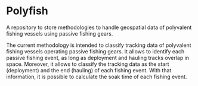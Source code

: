 # Polyfish
A repository to store methodologies to handle geospatial data of polyvalent fishing vessels using passive fishing gears. 

The current methodology  is intended to classify tracking data of polyvalent fishing vessels operating passive fishing gears. It allows to identify each passive fishing event, as long as deployment and hauling tracks overlap in space. Moreover, it allows to classify the tracking data as the start (deployment) and the end (hauling) of each fishing event. With that information, it is possible to calculate the soak time of each fishing event.  
